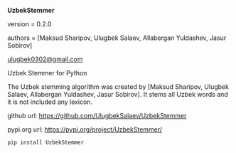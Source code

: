 **UzbekStemmer**

version = 0.2.0

authors = [Maksud Sharipov, Ulugbek Salaev, Allabergan Yuldashev, Jasur Sobirov]

ulugbek0302@gmail.com

Uzbek Stemmer for Python

The Uzbek stemming algorithm was created by [Maksud Sharipov, Ulugbek Salaev, Allabergan Yuldashev, Jasur Sobirov]. It stems all Uzbek words and it is not included any lexicon.

github url: https://github.com/UlugbekSalaev/UzbekStemmer

pypi.org url: https://pypi.org/project/UzbekStemmer/

<code>pip install UzbekStemmer</code>
